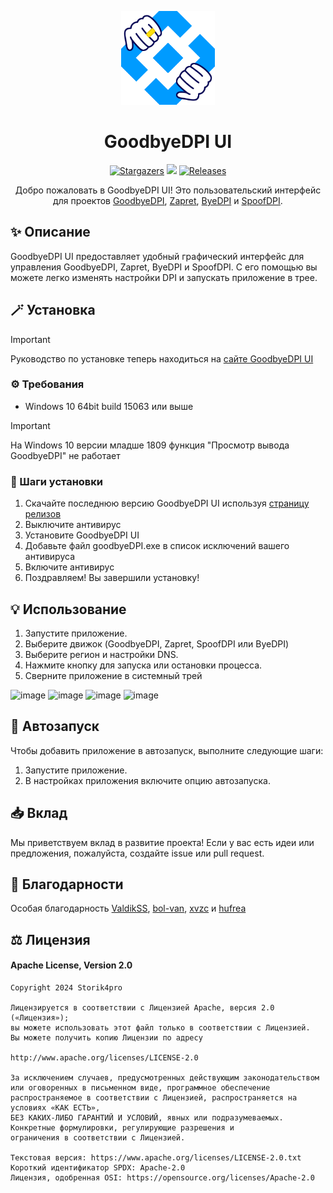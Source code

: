 <p align="center">
  <img src="/.github/assets/readme-logo.png" alt="GoodbyeDPI" width="150" height="150" />
</p>

<h1 align="center">GoodbyeDPI UI</h3>

<p align="center">
  <a href="https://github.com/Storik4pro/GoodbyeDPI-UI/stargazers">
    <img alt="Stargazers" src="https://img.shields.io/github/stars/Storik4pro/GoodbyeDPI-UI?style=for-the-badge&logo=starship&color=C9CBFF&logoColor=D9E0EE&labelColor=302D41"></a>
  <a href="https://github.com/Storik4pro/GoodbyeDPI-UI/issues">
    <img src="https://img.shields.io/github/issues/Storik4pro/GoodbyeDPI-UI?colorA=1e1e28&colorB=bee4ed&logoColor=D9E0EE&logo=gitbook&style=for-the-badge"></a>
  <a href="https://github.com/Storik4pro/GoodbyeDPI-UI/releases/latest">
    <img alt="Releases" src="https://img.shields.io/github/release/Storik4pro/GoodbyeDPI-UI?style=for-the-badge&logo=github&color=F2CDCD&logoColor=D9E0EE&labelColor=302D41"/></a>
</p>

<p align="center">
  Добро пожаловать в GoodbyeDPI UI! Это пользовательский интерфейс для проектов <a target="_blank" href="https://github.com/ValdikSS/GoodbyeDPI">GoodbyeDPI</a>, <a target="_blank" href="https://github.com/bol-van/zapret">Zapret</a>, <a target="_blank" href="https://github.com/hufrea/byedpi">ByeDPI</a> и <a target="_blank" href="https://github.com/xvzc/SpoofDPI">SpoofDPI</a>.
</p>

## ✨ Описание

GoodbyeDPI UI предоставляет удобный графический интерфейс для управления GoodbyeDPI, Zapret, ByeDPI и SpoofDPI. С его помощью вы можете легко изменять настройки DPI и запускать приложение в трее.

## 🪄 Установка

> [!IMPORTANT]
> Руководство по установке теперь находиться на [сайте GoodbyeDPI UI](https://goodbyedpi-ui.vercel.app/)

### ⚙️ Требования

- Windows 10 64bit build 15063 или выше

>[!IMPORTANT]
>На Windows 10 версии младше 1809 функция "Просмотр вывода GoodbyeDPI" не работает 

### 📍 Шаги установки

1. Скачайте последнюю версию GoodbyeDPI UI используя [страницу релизов](https://github.com/Storik4pro/GoodbyeDPI-UI/releases)
2. Выключите антивирус
3. Установите GoodbyeDPI UI
4. Добавьте файл goodbyeDPI.exe в список исключений вашего антивируса
5. Включите антивирус
6. Поздравляем! Вы завершили установку!

## 💡 Использование
1. Запустите приложение.
2. Выберите движок (GoodbyeDPI, Zapret, SpoofDPI или ByeDPI)
3. Выберите регион и настройки DNS.
4. Нажмите кнопку для запуска или остановки процесса.
5. Сверните приложение в системный трей

![image](https://github.com/user-attachments/assets/3145f2a0-22fd-4b5b-a00e-b54901d2870a)
![image](https://github.com/user-attachments/assets/fb73530d-b20c-4221-88da-595cfc6a6f3f)
![image](https://github.com/user-attachments/assets/5d7905d7-6e18-4c1f-8e26-4808da1b5e05)
![image](https://github.com/user-attachments/assets/e4f243c2-a42c-4f2a-899f-4e1a954aab6a)

## 🚀 Автозапуск

Чтобы добавить приложение в автозапуск, выполните следующие шаги:

1. Запустите приложение.
2. В настройках приложения включите опцию автозапуска.

## 📥 Вклад

Мы приветствуем вклад в развитие проекта! Если у вас есть идеи или предложения, пожалуйста, создайте issue или pull request.

## 💖 Благодарности

Особая благодарность [ValdikSS](https://github.com/ValdikSS), [bol-van](https://github.com/bol-van/), [xvzc](https://github.com/xvzc) и [hufrea](https://github.com/hufrea/)

## ⚖️ Лицензия

#### Apache License, Version 2.0
```
Copyright 2024 Storik4pro

Лицензируется в соответствии с Лицензией Apache, версия 2.0 («Лицензия»);
вы можете использовать этот файл только в соответствии с Лицензией.
Вы можете получить копию Лицензии по адресу

http://www.apache.org/licenses/LICENSE-2.0

За исключением случаев, предусмотренных действующим законодательством или оговоренных в письменном виде, программное обеспечение
распространяемое в соответствии с Лицензией, распространяется на условиях «КАК ЕСТЬ»,
БЕЗ КАКИХ-ЛИБО ГАРАНТИЙ И УСЛОВИЙ, явных или подразумеваемых.
Конкретные формулировки, регулирующие разрешения и
ограничения в соответствии с Лицензией.

Текстовая версия: https://www.apache.org/licenses/LICENSE-2.0.txt
Короткий идентификатор SPDX: Apache-2.0
Лицензия, одобренная OSI: https://opensource.org/licenses/Apache-2.0
```
